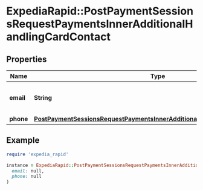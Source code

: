 # ExpediaRapid::PostPaymentSessionsRequestPaymentsInnerAdditionalHandlingCardContact

## Properties

| Name | Type | Description | Notes |
| ---- | ---- | ----------- | ----- |
| **email** | **String** | The email address of the VCC contact. | [optional] |
| **phone** | [**PostPaymentSessionsRequestPaymentsInnerAdditionalHandlingCardContactPhone**](PostPaymentSessionsRequestPaymentsInnerAdditionalHandlingCardContactPhone.md) |  | [optional] |

## Example

```ruby
require 'expedia_rapid'

instance = ExpediaRapid::PostPaymentSessionsRequestPaymentsInnerAdditionalHandlingCardContact.new(
  email: null,
  phone: null
)
```


